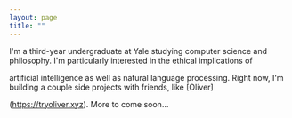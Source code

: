 ```yaml
---
layout: page
title: ""
---
```


I'm a third-year undergraduate at Yale studying computer science and philosophy. I'm particularly interested in the ethical implications of 

artificial intelligence as well as natural language processing. Right now, I'm building a couple side projects with friends, like [Oliver]

(https://tryoliver.xyz). More to come soon...
